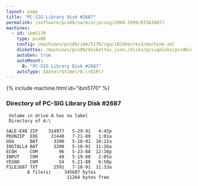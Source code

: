 ```yaml
---
layout: page
title: "PC-SIG Library Disk #2687"
permalink: /software/pcx86/sw/misc/pcsig/2000-2999/DISK2687/
machines:
  - id: ibm5170
    type: pcx86
    config: /machines/pcx86/ibm/5170/cga/1024kb/rev3/machine.xml
    diskettes: /machines/pcx86/diskettes.json,/disks/pcsigdisks/pcx86/diskettes.json
    autoGen: true
    autoMount:
      B: "PC-SIG Library Disk #2687"
    autoType: $date\r$time\rB:\rDIR\r
---
```


{% include machine.html id="ibm5170" %}

### Directory of PC-SIG Library Disk #2687

     Volume in drive A has no label
     Directory of A:\

    SALE-E40 ZIP    314977   5-29-91   4:45p
    PKUNZIP  EXE     21440   7-21-89   1:01a
    GO4      BAT      3200   5-28-91  10:22a
    INSTALL4 BAT      3200   5-16-91  11:26a
    ECOH     COM        96   5-23-88  12:30p
    INPUT    COM        49   5-19-88   2:05a
    YESNO    COM        54   5-21-88   6:50p
    FILE2687 TXT      2591   7-18-91  11:33a
            8 file(s)     345607 bytes
                           11264 bytes free
